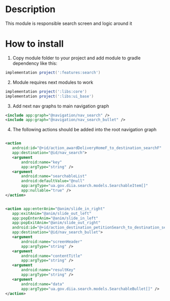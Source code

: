 # Description

This module is responsible search screen and logic around it

# How to install

1. Copy module folder to your project and add module to gradle dependency like
   this:

```groovy
implementation project(':features:search')
```

2. Module requires next modules to work

```groovy
implementation project(':libs:core')
implementation project(':libs:ui_base')
```

3. Add next nav graphs to main navigation graph

```xml
<include app:graph="@navigation/nav_search" />
<include app:graph="@navigation/nav_search_bullet" />
```

4. The following actions should be added into the root navigation graph

 ```xml

<action 
    android:id="@+id/action_awardDeliveryHomeF_to_destination_searchF"
    app:destination="@id/nav_search">
    <argument 
        android:name="key" 
        app:argType="string" />
    <argument 
        android:name="searchableList" 
        android:defaultValue="@null"
        app:argType="ua.gov.diia.search.models.SearchableItem[]"
        app:nullable="true" />
</action>
```

 ```xml

<action app:enterAnim="@anim/slide_in_right" 
    app:exitAnim="@anim/slide_out_left"
    app:popEnterAnim="@anim/slide_in_left"
    app:popExitAnim="@anim/slide_out_right"
    android:id="@+id/action_destination_petitionSearch_to_destination_searchBulletF"
    app:destination="@id/nav_search_bullet">
    <argument 
        android:name="screenHeader" 
        app:argType="string" />
    <argument 
        android:name="contentTitle" 
        app:argType="string" />
    <argument 
        android:name="resultKey" 
        app:argType="string" />
    <argument 
        android:name="data"
        app:argType="ua.gov.diia.search.models.SearchableBullet[]" />
</action>
```
